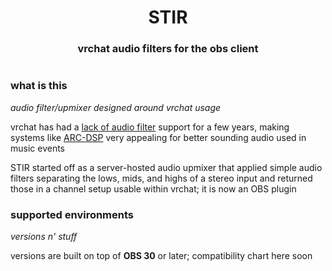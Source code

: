 <div align="center">
  <h1>STIR</h1>
  <h3>vrchat audio filters for the obs client</h3>
  <h1></h1>
</div>

### what is this
*audio filter/upmixer designed around vrchat usage*

vrchat has had a [lack of audio filter](https://feedback.vrchat.com/sdk-bug-reports/p/proposal-for-fixing-audio-filters-eg-low-pass-support-for-avpro) support for a few years, making systems like [ARC-DSP](https://www.patreon.com/Elevative) very appealing for better sounding audio used in music events

STIR started off as a server-hosted audio upmixer that applied simple audio filters separating the lows, mids, and highs of a stereo input and returned those in a channel setup usable within vrchat; it is now an OBS plugin

### supported environments
*versions n' stuff*

versions are built on top of **OBS 30** or later; compatibility chart here soon
